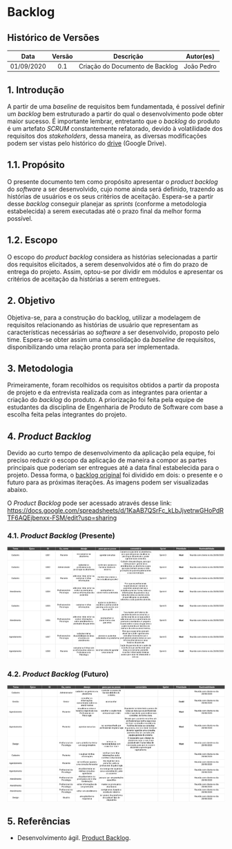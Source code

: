 # Backlog

## Histórico de Versões
| Data     | Versão   | Descrição | Autor(es) |
|:----------:|:--------:|:----------------------:|:---------------------------:|
| 01/09/2020 |   0.1    | Criação do Documento de Backlog  |   João Pedro  |

## 1. Introdução

A partir de uma _baseline_ de requisitos bem fundamentada, é possível definir um _backlog_ bem estruturado a partir do qual o desenvolvimento pode obter maior sucesso. É importante lembrar, entretanto que o _backlog_ do produto é um artefato _SCRUM_ constantemente refatorado, devido à volatilidade dos requisitos dos _stakeholders_, dessa maneira, as diversas modificações podem ser vistas pelo histórico do [drive](https://docs.google.com/spreadsheets/d/1KaAB7QSrFc_kLbJjvetrwGHoPdRTF6AQEjbenxx-FSM/edit?usp=sharing) (Google Drive).

## 1.1. Propósito

O presente documento tem como propósito apresentar o _product backlog_ do _software_ a ser desenvolvido, cujo nome ainda será definido, trazendo as histórias de usuários e os seus critérios de aceitação. Espera-se a partir desse _backlog_ conseguir planejar as _sprints_ (conforme a metodologia estabelecida) a serem executadas até o prazo final da melhor forma possível.

## 1.2. Escopo

O escopo do _product backlog_ considera as histórias selecionadas a partir dos requisitos elicitados, a serem desenvolvidos até o fim do prazo de entrega do projeto. Assim, optou-se por dividir em módulos e apresentar os critérios de aceitação da histórias a serem entregues. 

## 2. Objetivo

Objetiva-se, para a construção do backlog, utilizar a modelagem de requisitos relacionando as histórias de usuário que representam as características necessárias ao _software_ a ser desenvolvido, proposto pelo time. Espera-se obter assim uma consolidação da _baseline_ de requisitos, disponibilizando uma relação pronta para ser implementada. 

## 3. Metodologia

Primeiramente, foram recolhidos os requisitos obtidos a partir da proposta de projeto e da entrevista realizada com as integrantes para orientar a criação do _backlog_ do produto. A priorização foi feita pela equipe de estudantes da disciplina de Engenharia de Produto de Software com base a escolha feita pelas integrantes do projeto.

## 4. _Product Backlog_

Devido ao curto tempo de desenvolvimento da aplicação pela equipe, foi preciso reduzir o escopo da aplicação de maneira a compor as partes principais que poderiam ser entregues até a data final estabelecida para o projeto. Dessa forma, o [backlog original](https://docs.google.com/spreadsheets/d/1tk3AKKslzvp-USAvyrjODCVK4mIj8pOG7cYVpn8alOA/edit?usp=sharing) foi dividido em dois: o presente e o futuro para as próximas iterações. As imagens podem ser visualizadas abaixo. 

O _Product Backlog_ pode ser acessado através desse link: https://docs.google.com/spreadsheets/d/1KaAB7QSrFc_kLbJjvetrwGHoPdRTF6AQEjbenxx-FSM/edit?usp=sharing

### 4.1. _Product Backlog_ (Presente)
[![ProductBacklogPresente](./img/backlog_presente.png)](./img/backlog_presente.png)

### 4.2. _Product Backlog_ (Futuro)
[![ProductBacklogFuturo](./img/backlog_futuro.png)](./img/backlog_futuro.png)

## 5. Referências <a name="referencias"></a>

 * Desenvolvimento ágil. [Product Backlog](https://www.desenvolvimentoagil.com.br/scrum/product_backlog). 
